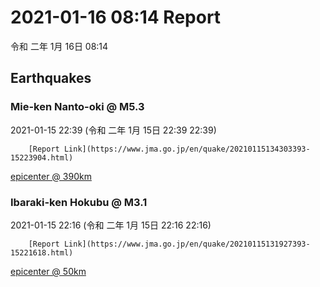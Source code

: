 # 2021-01-16 08:14 Report
令和 二年 1月 16日 08:14

## Earthquakes
### Mie-ken Nanto-oki @ M5.3
2021-01-15 22:39 (令和 二年 1月 15日 22:39 22:39)
  
        [Report Link](https://www.jma.go.jp/en/quake/20210115134303393-15223904.html)  
[epicenter @ 390km](https://www.google.com/maps/place/33°42'00%22+137°18'00%22/@33.7,137.3,17z/data=!3m1!4b1!4m5!3m4!1s0x0:0x0!8m2!3d33.7!4d137.3)
### Ibaraki-ken Hokubu @ M3.1
2021-01-15 22:16 (令和 二年 1月 15日 22:16 22:16)
  
        [Report Link](https://www.jma.go.jp/en/quake/20210115131927393-15221618.html)  
[epicenter @ 50km](https://www.google.com/maps/place/36°30'00%22+140°30'00%22/@36.5,140.5,17z/data=!3m1!4b1!4m5!3m4!1s0x0:0x0!8m2!3d36.5!4d140.5)